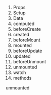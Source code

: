 1. Props
2. Setup
3. Data
4. computed
5. beforeCreate
6. created
7. beforeMount
8. mounted
9. beforeUpdate
10. updated
11. beforeUnmount 
12. unmounted 
13. watch 
14. methods


unmounted
